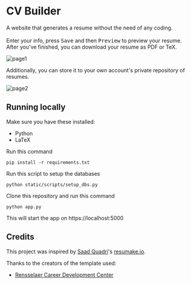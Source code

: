 # CV Builder

A website that generates a resume without the need of any coding.
<br>
<br>
Enter your info, press <kbd>Save</kbd> and then <kbd>Preview</kbd> to preview your resume.
<br>
After you've finished, you can download your resume as PDF or TeX.

![page1](https://andrewstephen.xyz/lotus1.png)

Additionally, you can store it to your own account's private repository of resumes.

![page2](https://andrewstephen.xyz/lotus3.png)

## Running locally

Make sure you have these installed:
* Python
* LaTeX

Run this command
```[console]
pip install -r requirements.txt
```

Run this script to setup the databases
```[console]
python static/scripts/setup_dbs.py
```

Clone this repository and run this command
```[console]
python app.py
```

This will start the app on https://localhost:5000

## Credits

This project was inspired by [Saad Quadri](https://github.com/saadq)'s [resumake.io](https://github.com/saadq/resumake.io).

Thanks to the creators of the template used:
* [Rensselaer Career Development Center](https://www.rpi.edu/dept/arc/training/latex/resumes/)
